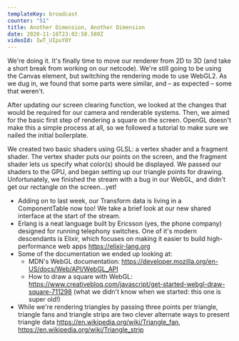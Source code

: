 ```yaml
---
templateKey: broadcast
counter: "51"
title: Another Dimension, Another Dimension
date: 2020-11-16T23:02:58.580Z
videoId: IwT_UIpuY8Y
---
```

We're doing it. It's finally time to move our renderer from 2D to 3D (and take a short break from working on our netcode). We're still going to be using the Canvas element, but switching the rendering mode to use WebGL2. As we dug in, we found that some parts were similar, and – as expected – some that weren't.

After updating our screen clearing function, we looked at the changes that would be required for our camera and renderable systems. Then, we aimed for the basic first step of rendering a square on the screen. OpenGL doesn't make this a simple process at all, so we followed a tutorial to make sure we nailed the initial boilerplate. 

We created two basic shaders using GLSL: a vertex shader and a fragment shader. The vertex shader puts our points on the screen, and the fragment shader lets us specify what color(s) should be displayed. We passed our shaders to the GPU, and began setting up our triangle points for drawing. Unfortunately, we finished the stream with a bug in our WebGL, and didn't get our rectangle on the screen...yet!

- Adding on to last week, our Transform data is living in a ComponentTable now too! We take a brief look at our new shared interface at the start of the stream.
- Erlang is a neat language built by Ericsson (yes, the phone company) designed for running telephony switches. One of it's modern descendants is Elixir, which focuses on making it easier to build high-performance web apps https://elixir-lang.org
- Some of the documentation we ended up looking at:
    - MDN's WebGL documentation: https://developer.mozilla.org/en-US/docs/Web/API/WebGL_API 
    - How to draw a square with WebGL: https://www.creativebloq.com/javascript/get-started-webgl-draw-square-711298 (what we didn't know when we started: this one is super old!)
- While we're rendering triangles by passing three points per triangle, triangle fans and triangle strips are two clever alternate ways to present triangle data https://en.wikipedia.org/wiki/Triangle_fan, https://en.wikipedia.org/wiki/Triangle_strip